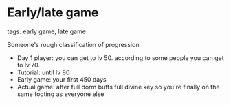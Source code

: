 # Early/late game
tags: early game, late game

Someone's rough classification of progression
- Day 1 player: you can get to lv 50. according to some people you can get to lv 70.
- Tutorial: until lv 80
- Early game: your first 450 days
- Actual game: after full dorm buffs full divine key so you're finally on the same footing as everyone else